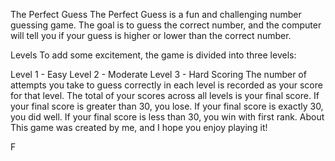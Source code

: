 The Perfect Guess
The Perfect Guess is a fun and challenging number guessing game. The goal is to guess the correct number, and the computer will tell you if your guess is higher or lower than the correct number.

Levels
To add some excitement, the game is divided into three levels:

Level 1 - Easy
Level 2 - Moderate
Level 3 - Hard
Scoring
The number of attempts you take to guess correctly in each level is recorded as your score for that level.
The total of your scores across all levels is your final score.
If your final score is greater than 30, you lose.
If your final score is exactly 30, you did well.
If your final score is less than 30, you win with first rank.
About
This game was created by me, and I hope you enjoy playing it!

F
